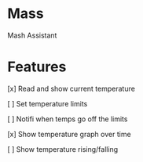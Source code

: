 # Mass
 Mash Assistant

# Features

[x] Read and show current temperature 

[ ] Set temperature limits

[ ] Notifi when temps go off the limits

[x] Show temperature graph over time

[ ] Show temperature rising/falling
